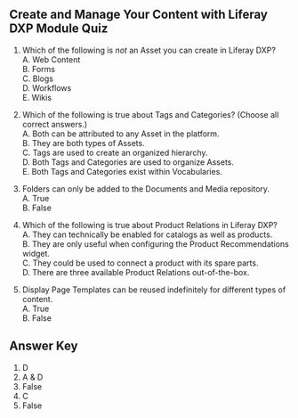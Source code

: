 ## Create and Manage Your Content with Liferay DXP Module Quiz

1. Which of the following is _not_ an Asset you can create in Liferay DXP?<br />
    A. Web Content<br />
    B. Forms<br />
    C. Blogs<br />
    D. Workflows<br />
    E. Wikis<br />

2. Which of the following is true about Tags and Categories? (Choose all correct answers.)<br>
    A. Both can be attributed to any Asset in the platform.<br />
    B. They are both types of Assets.<br />
    C. Tags are used to create an organized hierarchy.<br />
    D. Both Tags and Categories are used to organize Assets.<br />
    E. Both Tags and Categories exist within Vocabularies.<br />

3. Folders can only be added to the Documents and Media repository.<br /> 
    A. True<br />
    B. False<br />

4. Which of the following is true about Product Relations in Liferay DXP?<br />
    A. They can technically be enabled for catalogs as well as products.<br />
    B. They are only useful when configuring the Product Recommendations widget.<br />
    C. They could be used to connect a product with its spare parts.<br />
    D. There are three available Product Relations out-of-the-box.<br />

5. Display Page Templates can be reused indefinitely for different types of content.<br /> 
    A. True<br />
    B. False<br />

<div class="page"></div>

## Answer Key 
1. D
2. A & D
3. False
4. C
5. False